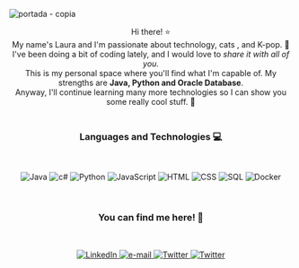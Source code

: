 ![portada - copia](https://github.com/Ayumiiita/Ayumiiita/assets/118337808/920ffc83-57d6-4d70-9924-097500e6e9ed)

<p align="center"> Hi there! ⭐
  <br>
  My name's Laura and I'm passionate about technology, cats , and K-pop. 🎵
  <br>
  I've been doing a bit of coding lately, and I would love to <i>share it with all of you.</i>
  <br>
  This is my personal space where you'll find what I'm capable of.
  My strengths are <b>Java, Python and Oracle Database</b>.
  <br>
  Anyway, I'll continue learning many more technologies so I can show you some really cool stuff. 🤩
</p>
<B> <H3>  <p align="center">  
  <br>
Languages and Technologies 💻
</p></B> </H3>
<br><p align="center">

<img src="https://img.shields.io/badge/java-%23ED8B00.svg?style=for-the-badge&logo=openjdk&logoColor=white&color=c27fcf" alt="Java">
<img src="https://img.shields.io/badge/c%23-%23239120.svg?style=for-the-badge&logo=c-sharp&logoColor=white&color=c27fcf" alt="c#">
<img src="https://img.shields.io/badge/python-3670A0?style=for-the-badge&logo=python&logoColor=white&color=c27fcf" alt="Python">
<img src="https://img.shields.io/badge/javascript-%23323330.svg?style=for-the-badge&logo=javascript&logoColor=white&color=c27fcf" alt="JavaScript">
<img src="https://img.shields.io/badge/html5-%23E34F26.svg?style=for-the-badge&logo=html5&logoColor=white&color=c27fcf" alt="HTML">
<img src="https://img.shields.io/badge/css3-%231572B6.svg?style=for-the-badge&logo=css3&logoColor=white&color=c27fcf" alt="CSS">
<img src="https://img.shields.io/badge/mysql-%2300f.svg?style=for-the-badge&logo=mysql&logoColor=white&color=c27fcf" alt="SQL">
<img src="https://img.shields.io/badge/docker-%230db7ed.svg?style=for-the-badge&logo=docker&logoColor=white&color=c27fcf" alt="Docker">





</p>
<br>
<B><H3>  <p align="center">  
You can find me here! 💜 
</p></B>  </H3>
<br><p align="center">

<p align="center">
    <a href="https://www.linkedin.com/in/laura-romeo-ortiz-24ba53233/">
        <img src="https://img.shields.io/badge/linkedin-%230077B5.svg?style=for-the-badge&logo=linkedin&logoColor=white&color=c27fcf" alt="LinkedIn">
    </a>
    <a href="mailto:laura.romeo.ortiz@gmail.com">
        <img src="https://img.shields.io/badge/Gmail-D14836?style=for-the-badge&logo=gmail&logoColor=white&color=c27fcf" alt="e-mail">
    </a>
    <a href="https://twitter.com/ayumiiita">
        <img src="https://img.shields.io/badge/Twitter-%231DA1F2.svg?style=for-the-badge&logo=Twitter&logoColor=white&color=c27fcf" alt="Twitter">
    </a>
    <a href="https://www.instagram.com/ayumiiita/">
        <img src="https://img.shields.io/badge/Instagram-%23E4405F.svg?style=for-the-badge&logo=Instagram&logoColor=white&color=c27fcf" alt="Twitter">
    </a>  
</p>


